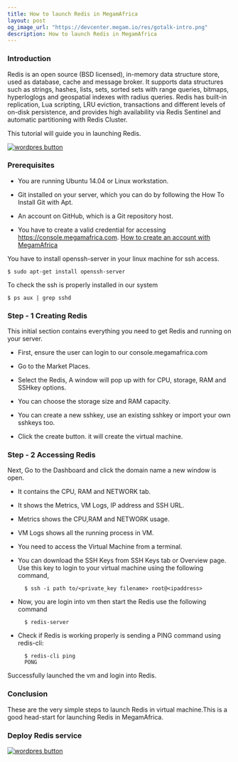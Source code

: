 ```yaml
---
title: How to launch Redis in MegamAfrica
layout: post
og_image_url: "https://devcenter.megam.io/res/gotalk-intro.png"
description: How to launch Redis in MegamAfrica
---
```


### Introduction

Redis is an open source (BSD licensed), in-memory data structure store, used as database, cache and message broker. It supports data structures such as strings, hashes, lists, sets, sorted sets with range queries, bitmaps, hyperloglogs and geospatial indexes with radius queries. Redis has built-in replication, Lua scripting, LRU eviction, transactions and different levels of on-disk persistence, and provides high availability via Redis Sentinel and automatic partitioning with Redis Cluster.

This tutorial will guide you in launching Redis.

<a href="https://console.megamafrica.com" target="_blank">
<img src="https://s3-ap-southeast-1.amazonaws.com/megampub/images/megamafrica/DEPLOY-TO-MEGAM-AFRICA-BIG1.png" alt="wordpres button" /></a>


### Prerequisites

* You are running Ubuntu 14.04 or Linux workstation.

* Git installed on your server, which you can do by following the How To Install Git with Apt.

* An account on GitHub, which is a Git repository host.


* You have to create a valid credential for accessing https://console.megamafrica.com. [How to create an account with MegamAfrica](https://devcenter.megam.io/2016/05/27/how-to-launch-ubuntu/)

You have to install openssh-server in your linux machine for ssh access.

	$ sudo apt-get install openssh-server

To check the ssh is properly installed in our system

	$ ps aux | grep sshd

### Step - 1 Creating Redis

This initial section contains everything you need to get Redis and running on your server.

* First, ensure the user can login to our console.megamafrica.com

* Go to the Market Places.

* Select the Redis, A window will pop up with for CPU, storage, RAM and SSHkey options.

* You can choose the storage size and RAM capacity.

* You can create a new sshkey, use an existing sshkey or import your own sshkeys too.

* Click the create button. it will create the virtual machine.

### Step - 2 Accessing Redis

Next, Go to the Dashboard and click the domain name a new window is open.

* It contains the CPU, RAM and NETWORK tab.

* It shows the Metrics, VM Logs, IP address and SSH URL.

* Metrics shows the CPU,RAM and NETWORK usage.

* VM Logs shows all the running process in VM.

* You need to access the Virtual Machine from a terminal.

* You can download the SSH Keys from SSH Keys tab or Overview page. Use this key to login to your virtual machine using the following command,

 		$ ssh -i path to/<private_key filename> root@<ipaddress>

* Now, you are login into vm then start the Redis use the following command

		$ redis-server

* Check if Redis is working properly is sending a PING command using redis-cli:

    	$ redis-cli ping
		PONG

Successfully launched the vm and login into Redis.

### Conclusion

These are the very simple steps to launch Redis in virtual machine.This is a good head-start for launching Redis in MegamAfrica.

### Deploy Redis service

<a href="https://console.megamafrica.com" target="_blank">
<img src="https://s3-ap-southeast-1.amazonaws.com/megampub/images/megamafrica/DEPLOY-TO-MEGAM-AFRICA-BIG1.png" alt="wordpres button" /></a>
